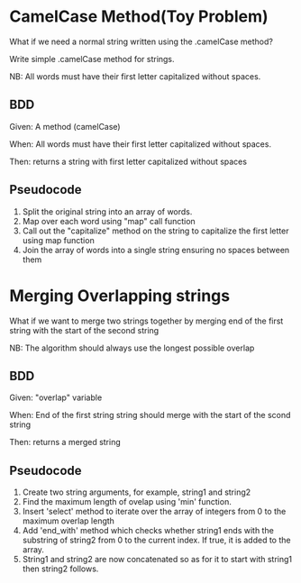 # CamelCase Method(Toy Problem)

What if we need a normal string written using the .camelCase method?

Write simple .camelCase method for strings.

NB: All words must have their first letter capitalized without spaces.


##  BDD
Given: A method (camelCase)

When: All words must have their first letter    capitalized without spaces.

Then: returns a string with first letter capitalized without spaces
 

## Pseudocode

1. Split the original string into an array of words.
2. Map over each word using "map" call function
3. Call out the "capitalize" method on the string to capitalize the first  letter using map function
4. Join the array of words into a single string ensuring no spaces between them

# Merging Overlapping strings

What if we want to merge two strings together by merging end of the first string with the start of the second string

NB: The algorithm should always use the longest possible overlap

## BDD
Given: "overlap" variable

When: End of the first string string should merge with the start of the scond string

Then: returns a merged string

## Pseudocode
1. Create two string arguments, for example, string1 and string2
2. Find the maximum length of ovelap using 'min' function.
3. Insert 'select' method to iterate over the array of integers from 0 to the maximum overlap length
4. Add 'end_with' method which checks whether string1 ends with the substring of string2 from 0 to the current index. If true, it is added to the array.
5. String1 and string2 are now concatenated so as for it to start with string1 then string2 follows.